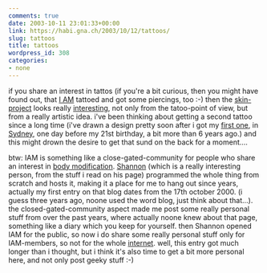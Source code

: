```yaml
---
comments: true
date: 2003-10-11 23:01:33+00:00
link: https://habi.gna.ch/2003/10/12/tattoos/
slug: tattoos
title: tattoos
wordpress_id: 308
categories:
- none
---
```


if you share an interest in tattos (if you're a bit curious, then you might have found out, that [I AM](http://iam.bmezine.com/?habi) tattoed and got some piercings, too :-) then the [skin-project](http://ineradicablestain.com/skin.html) looks really [interesting](http://www.bmezine.com/news/guest/20031010.html), not only from the tatoo-point of view, but from a really artistic idea.
i've been thinking about getting a second tattoo since a long time (i've drawn a design pretty soon after i got my [first one](http://www.bmezine.com/tattoo/990615/high/leg.jpg), in [Sydney](https://google.com/search?hl=de&ie=UTF-8&oe=UTF-8&q=mischief+moon+tattoo+sydney&btnG=Google+Suche&lr=), one day before my 21st birthday, a bit more than 6 years ago.) and this might drown the desire to get that sund on the back for a moment....

btw: IAM is something like a close-gated-community for people who share an interest in [body modification](http://www.bmezine.com/). [Shannon](http://iam.bmezine.com/?glider) (which is a really interesting person, from the stuff i read on his page) programmed the whole thing from scratch and hosts it, making it a place for me to hang out since years, actually my first entry on that blog dates from the 17th october 2000. (i guess three years ago, noone used the word blog, just think about that...). the closed-gated-community aspect made me post some really personal stuff from over the past years, where actually noone knew about that page, something like a diary which you keep for yourself. then Shannon opened IAM for the public, so now i do share some really personal stuff only for IAM-members, so not for the whole [internet](http://internet.com/).
well, this entry got much longer than i thought, but i think it's also time to get a bit more personal here, and not only post geeky stuff :-)
